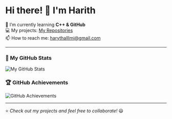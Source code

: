# Hi there! 👋 I'm Harith  

🌱 I’m currently learning **C++ & GitHub**  
💻 My projects: [My Repositories](https://github.com/haredmi?tab=repositories)  
📫 How to reach me: harythalllmi@gmail.com  

---

### 🚀 My GitHub Stats  
![My GitHub Stats](https://github-readme-stats.vercel.app/api?username=haredmi&show_icons=true&theme=radical)

### 🏆 GitHub Achievements  
![GitHub Achievements](https://github-profile-trophy.vercel.app/?username=haredmi&theme=dracula&column=3)

---

⭐️ *Check out my projects and feel free to collaborate!* 😃
